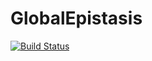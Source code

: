 # GlobalEpistasis

[![Build Status](https://travis-ci.org/jotwin/GlobalEpistasis.jl.svg?branch=master)](https://travis-ci.org/jotwin/GlobalEpistasis.jl)
